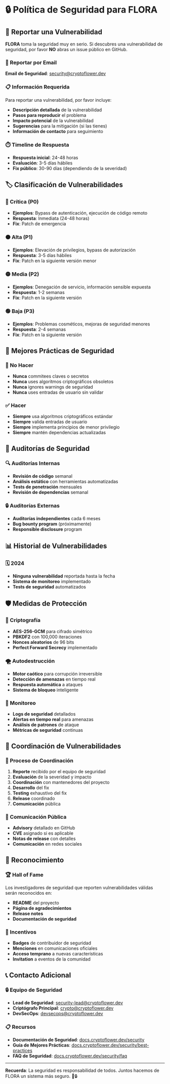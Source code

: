 # 🔒 Política de Seguridad para FLORA

## 🚨 Reportar una Vulnerabilidad

**FLORA** toma la seguridad muy en serio. Si descubres una vulnerabilidad de seguridad, por favor **NO** abras un issue público en GitHub.

### 📧 Reportar por Email

**Email de Seguridad**: [security@cryptoflower.dev](mailto:security@cryptoflower.dev)

### 📋 Información Requerida

Para reportar una vulnerabilidad, por favor incluye:

- **Descripción detallada** de la vulnerabilidad
- **Pasos para reproducir** el problema
- **Impacto potencial** de la vulnerabilidad
- **Sugerencias** para la mitigación (si las tienes)
- **Información de contacto** para seguimiento

### ⏱️ Timeline de Respuesta

- **Respuesta inicial**: 24-48 horas
- **Evaluación**: 3-5 días hábiles
- **Fix público**: 30-90 días (dependiendo de la severidad)

## 🏷️ Clasificación de Vulnerabilidades

### 🔴 Crítica (P0)
- **Ejemplos**: Bypass de autenticación, ejecución de código remoto
- **Respuesta**: Inmediata (24-48 horas)
- **Fix**: Patch de emergencia

### 🟠 Alta (P1)
- **Ejemplos**: Elevación de privilegios, bypass de autorización
- **Respuesta**: 3-5 días hábiles
- **Fix**: Patch en la siguiente versión menor

### 🟡 Media (P2)
- **Ejemplos**: Denegación de servicio, información sensible expuesta
- **Respuesta**: 1-2 semanas
- **Fix**: Patch en la siguiente versión

### 🟢 Baja (P3)
- **Ejemplos**: Problemas cosméticos, mejoras de seguridad menores
- **Respuesta**: 2-4 semanas
- **Fix**: Patch en la siguiente versión

## 🔐 Mejores Prácticas de Seguridad

### 🚫 No Hacer

- **Nunca** commitees claves o secretos
- **Nunca** uses algoritmos criptográficos obsoletos
- **Nunca** ignores warnings de seguridad
- **Nunca** uses entradas de usuario sin validar

### ✅ Hacer

- **Siempre** usa algoritmos criptográficos estándar
- **Siempre** valida entradas de usuario
- **Siempre** implementa principios de menor privilegio
- **Siempre** mantén dependencias actualizadas

## 🧪 Auditorías de Seguridad

### 🔍 Auditorías Internas

- **Revisión de código** semanal
- **Análisis estático** con herramientas automatizadas
- **Tests de penetración** mensuales
- **Revisión de dependencias** semanal

### 🔒 Auditorías Externas

- **Auditorías independientes** cada 6 meses
- **Bug bounty program** (próximamente)
- **Responsible disclosure** program

## 📊 Historial de Vulnerabilidades

### 🗓️ 2024

- **Ninguna vulnerabilidad** reportada hasta la fecha
- **Sistema de monitoreo** implementado
- **Tests de seguridad** automatizados

## 🛡️ Medidas de Protección

### 🔐 Criptografía

- **AES-256-GCM** para cifrado simétrico
- **PBKDF2** con 100,000 iteraciones
- **Nonces aleatorios** de 96 bits
- **Perfect Forward Secrecy** implementado

### 🌪️ Autodestrucción

- **Motor caótico** para corrupción irreversible
- **Detección de amenazas** en tiempo real
- **Respuesta automática** a ataques
- **Sistema de bloqueo** inteligente

### 🚨 Monitoreo

- **Logs de seguridad** detallados
- **Alertas en tiempo real** para amenazas
- **Análisis de patrones** de ataque
- **Métricas de seguridad** continuas

## 🤝 Coordinación de Vulnerabilidades

### 🔄 Proceso de Coordinación

1. **Reporte** recibido por el equipo de seguridad
2. **Evaluación** de la severidad y impacto
3. **Coordinación** con mantenedores del proyecto
4. **Desarrollo** del fix
5. **Testing** exhaustivo del fix
6. **Release** coordinado
7. **Comunicación** pública

### 📢 Comunicación Pública

- **Advisory** detallado en GitHub
- **CVE** asignado si es aplicable
- **Notas de release** con detalles
- **Comunicación** en redes sociales

## 🌟 Reconocimiento

### 🏆 Hall of Fame

Los investigadores de seguridad que reporten vulnerabilidades válidas serán reconocidos en:

- **README** del proyecto
- **Página de agradecimientos**
- **Release notes**
- **Documentación de seguridad**

### 🎁 Incentivos

- **Badges** de contribuidor de seguridad
- **Menciones** en comunicaciones oficiales
- **Acceso temprano** a nuevas características
- **Invitation** a eventos de la comunidad

## 📞 Contacto Adicional

### 🔒 Equipo de Seguridad

- **Lead de Seguridad**: [security-lead@cryptoflower.dev](mailto:security-lead@cryptoflower.dev)
- **Criptógrafo Principal**: [crypto@cryptoflower.dev](mailto:crypto@cryptoflower.dev)
- **DevSecOps**: [devsecops@cryptoflower.dev](mailto:devsecops@cryptoflower.dev)

### 📋 Recursos

- **Documentación de Seguridad**: [docs.cryptoflower.dev/security](https://docs.cryptoflower.dev/security)
- **Guía de Mejores Prácticas**: [docs.cryptoflower.dev/security/best-practices](https://docs.cryptoflower.dev/security/best-practices)
- **FAQ de Seguridad**: [docs.cryptoflower.dev/security/faq](https://docs.cryptoflower.dev/security/faq)

---

**Recuerda**: La seguridad es responsabilidad de todos. Juntos hacemos de FLORA un sistema más seguro. 🌸🔒


